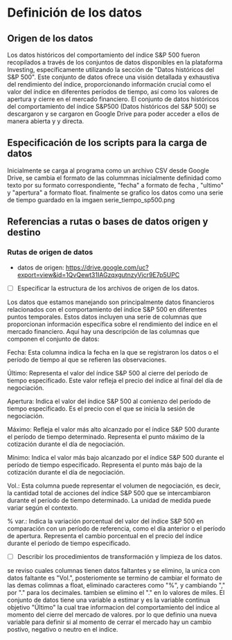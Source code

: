 # Definición de los datos

## Origen de los datos

Los datos históricos del comportamiento del índice S&P 500 fueron recopilados a través de los conjuntos de datos disponibles en la plataforma Investing, específicamente utilizando la sección de "Datos históricos del S&P 500". Este conjunto de datos ofrece una visión detallada y exhaustiva del rendimiento del índice, proporcionando información crucial como el valor del índice en diferentes períodos de tiempo, así como los valores de apertura y cierre en el mercado financiero. El conjunto de datos históricos del comportamiento del índice S&P500 (Datos históricos del S&P 500) se descargaron y se cargaron en Google Drive para poder acceder a ellos de manera abierta y y directa.

## Especificación de los scripts para la carga de datos

Inicialmente se carga al programa como un archivo CSV desde Google Drive, se cambia el formato de las colummnas inicialmente definidad como texto por  su  formato correspondiente, "fecha" a formato de fecha , "ultimo" y "apertura" a formato float. finalmente se grafico los datos como una serie de tiempo guardado en la imgaen serie_tiempo_sp500.png
## Referencias a rutas o bases de datos origen y destino



### Rutas de origen de datos

- datos de origen: https://drive.google.com/uc?export=view&id=1QvQewt31IAGzqxgutnzyVjcr9E7p5UPC
  
- [ ] Especificar la estructura de los archivos de origen de los datos.
      
Los datos que estamos manejando son principalmente datos financieros relacionados con el comportamiento del índice S&P 500 en diferentes puntos temporales. Estos datos incluyen una serie de columnas que proporcionan información específica sobre el rendimiento del índice en el mercado financiero. Aquí hay una descripción de las columnas que componen el conjunto de datos:

Fecha: Esta columna indica la fecha en la que se registraron los datos o el período de tiempo al que se refieren las observaciones.

Último: Representa el valor del índice S&P 500 al cierre del período de tiempo especificado. Este valor refleja el precio del índice al final del día de negociación.

Apertura: Indica el valor del índice S&P 500 al comienzo del período de tiempo especificado. Es el precio con el que se inicia la sesión de negociación.

Máximo: Refleja el valor más alto alcanzado por el índice S&P 500 durante el período de tiempo determinado. Representa el punto máximo de la cotización durante el día de negociación.

Mínimo: Indica el valor más bajo alcanzado por el índice S&P 500 durante el período de tiempo especificado. Representa el punto más bajo de la cotización durante el día de negociación.

Vol.: Esta columna puede representar el volumen de negociación, es decir, la cantidad total de acciones del índice S&P 500 que se intercambiaron durante el período de tiempo determinado. La unidad de medida puede variar según el contexto.

% var.: Indica la variación porcentual del valor del índice S&P 500 en comparación con un período de referencia, como el día anterior o el período de apertura. Representa el cambio porcentual en el precio del índice durante el período de tiempo especificado.

- [ ] Describir los procedimientos de transformación y limpieza de los datos.
      
se reviso cuales columnas tienen datos faltantes y se elimino, la unica con datos faltante es "Vol.", posteriomente se termino de cambiar el formato de las demas colimnas a float, eliminado caracteres como "%", y cambiando "," por "." para los decimales. tambien se elimino el "." en lo valores de miles.
El conjunto de datos tiene una variable a estimar y es la variable continua objetivo "Último" la cual trae informacion del comportamiento del indice al momento del cierre del mercado de valores. por lo que definio una nueva variable para definir si al momento de cerrar el mercado hay un cambio postivo, negativo o neutro en el indice.
